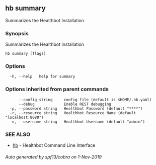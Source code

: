 ## hb summary

Summarizes the Healthbot Installation

### Synopsis

Summarizes the Healthbot Installation

```
hb summary [flags]
```

### Options

```
  -h, --help   help for summary
```

### Options inherited from parent commands

```
      --config string     config file (default is $HOME/.hb.yaml)
      --debug             Enable REST debugging
  -p, --password string   Healthbot Password (default "****")
  -r, --resource string   Healthbot Resource Name (default "localhost:8080")
  -u, --username string   Healthbot Username (default "admin")
```

### SEE ALSO

* [hb](hb.md)	 - Healthbot Command Line Interface

###### Auto generated by spf13/cobra on 1-Nov-2019
